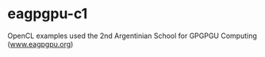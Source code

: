 eagpgpu-c1
==========

OpenCL examples used the 2nd Argentinian School for GPGPGU Computing (www.eagpgpu.org)